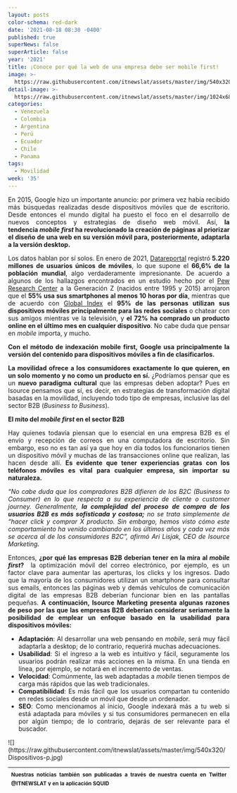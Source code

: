 ```yaml
---
layout: posts
color-schema: red-dark
date: '2021-08-18 08:30 -0400'
published: true
superNews: false
superArticle: false
year: '2021'
title: ¡Conoce por qué la web de una empresa debe ser mobile first!
image: >-
  https://raw.githubusercontent.com/itnewslat/assets/master/img/540x320/Dispositivos-p.jpg
detail-image: >-
  https://raw.githubusercontent.com/itnewslat/assets/master/img/1024x680/Dispositivos-g.jpg
categories:
  - Venezuela
  - Colombia
  - Argentina
  - Perú
  - Ecuador
  - Chile
  - Panama
tags:
  - Movilidad
week: '35'
---
```

<p style="text-align: justify;">En 2015, Google hizo un importante anuncio: por primera vez había recibido más búsquedas realizadas desde dispositivos móviles que de escritorio. Desde entonces el mundo digital ha puesto el foco en el desarrollo de nuevos conceptos y estrategias de diseño web móvil. Así, <strong>la tendencia </strong><em><strong>mobile first</strong></em><strong> ha revolucionado la creación de páginas al priorizar el diseño de una web en su versión móvil para, posteriormente, adaptarla a la versión desktop.</strong></p>
<p style="text-align: justify;">Los datos hablan por sí solos. En enero de 2021, <a href="https://datareportal.com/global-digital-overview">Datareportal</a> registró <strong>5.220 millones de usuarios únicos de móviles</strong>, lo que supone el <strong>66,6% de la población mundial</strong>, algo verdaderamente impresionante. De acuerdo a algunos de los hallazgos encontrados en un estudio hecho por el <a href="https://www.pewresearch.org/">Pew Research Center</a> a la Generación Z (nacidos entre 1995 y 2015) arrojaron que el <strong>55% usa sus smartphones al menos 10 horas por día</strong>, mientras que de acuerdo con <a href="https://www.gwi.com/">Global Index</a> el <strong>95% de las personas utilizan sus dispositivos móviles principalmente para las redes sociales</strong> o chatear con sus amigos mientras ve la televisión, y <strong>el 72% ha comprado un producto online en el último mes en cualquier dispositivo</strong>. No cabe duda que pensar en <em>mobile</em> importa, y mucho.</p>
<p style="text-align: justify;"><strong>Con el método de indexación mobile first, Google usa principalmente la versión del contenido para dispositivos móviles a fin de clasificarlos.</strong></p>
<p style="text-align: justify;"><strong>La movilidad ofrece a los consumidores exactamente lo que quieren, en un solo momento y no como un producto en sí.</strong> ¿Podríamos pensar que es un <strong>nuevo paradigma cultural</strong> que las empresas deben adoptar? Pues en Isource pensamos que sí, es decir, en estrategias de transformación digital basadas en la movilidad, incluyendo todo tipo de empresas, inclusive las del sector B2B (<em>Business to Business</em>).</p>
<p style="text-align: justify;"><strong>El mito del </strong><em><strong>mobile first</strong></em><strong> en el sector B2B</strong></p>
<p style="text-align: justify;">Hay quienes todavía piensan que lo esencial en una empresa B2B es el envío y recepción de correos en una computadora de escritorio. Sin embargo, eso no es tan así ya que hoy en día todos los funcionarios tienen un dispositivo móvil y muchas de las transacciones online que realizan, las hacen desde allí. <strong>Es evidente que tener experiencias gratas con los teléfonos móviles es vital para cualquier empresa, sin importar su naturaleza.</strong></p>
<p style="text-align: justify;"><em>“No cabe duda que los compradores B2B difieren de los B2C (</em><em>Business to Consumer</em><em>) en lo que respecta a su experiencia de cliente o </em><em>customer journey</em><em>. Generalmente, <strong>la complejidad del proceso de compra de los usuarios B2B es más sofisticada y costosa;</strong> no se trata simplemente de “hacer click y comprar X producto. Sin embargo, hemos visto cómo este comportamiento ha venido cambiando en los últimos años y cada vez más se acerca al de los consumidores B2C”, afirmó Ari Lisjak, CEO de Isource Marketing.</em></p>
<p style="text-align: justify;">Entonces, <strong>¿por qué las empresas B2B deberían tener en la mira al </strong><em><strong>mobile first</strong></em><strong>?</strong>  la optimización móvil del correo electrónico, por ejemplo, es un factor clave para aumentar las aperturas, los clicks y los ingresos. Dado que la mayoría de los consumidores utilizan un smartphone para consultar sus emails, entonces las páginas web y demás vehículos de comunicación digital de las empresas B2B deberían funcionar bien en las pantallas pequeñas. <strong>A continuación, Isource Marketing presenta algunas razones de peso por las que las empresas B2B deberían considerar seriamente la posibilidad de emplear un enfoque basado en la usabilidad para dispositivos móviles:</strong></p>

<ul>
	<li style="text-align: justify;"><strong>Adaptación</strong>: Al desarrollar una web pensando en <em>mobile</em>, será muy fácil adaptarla a desktop; de lo contrario, requerirá muchas adecuaciones.</li>
	<li style="text-align: justify;"><strong>Usabilidad</strong>: Si el ingreso a la web es intuitivo y fácil, seguramente los usuarios podrán realizar más acciones en la misma. En una tienda en línea, por ejemplo, se notará en el incremento de ventas.</li>
	<li style="text-align: justify;"><strong>Velocidad</strong>: Comúnmente, las web adaptadas a <em>mobile</em> tienen tiempos de carga más rápidos que las web tradicionales.</li>
	<li style="text-align: justify;"><strong>Compatibilidad</strong>: Es más fácil que los usuarios compartan tu contenido en redes sociales desde un móvil que desde un ordenador.</li>
	<li style="text-align: justify;"><strong>SEO</strong>: Como mencionamos al inicio, Google indexará más a tu web si está adaptada para móviles y si tus consumidores permanecen en ella por algún tiempo; de lo contrario, dejarás de ser relevante para el buscador.</li>
</ul>
![](https://raw.githubusercontent.com/itnewslat/assets/master/img/540x320/Dispositivos-p.jpg)

<table style="height: 42px;" width="569">
<tbody>
<tr>
<td style="text-align: justify;"><sub><strong>Nuestras noticias también son publicadas a través de nuestra cuenta en Twitter <a href="https://twitter.com/itnewslat?lang=es">@ITNEWSLAT</a> y en la aplicación <a href="https://squidapp.co/en/">SQUID</a></strong></sub></td>
</tr>
</tbody>
</table>